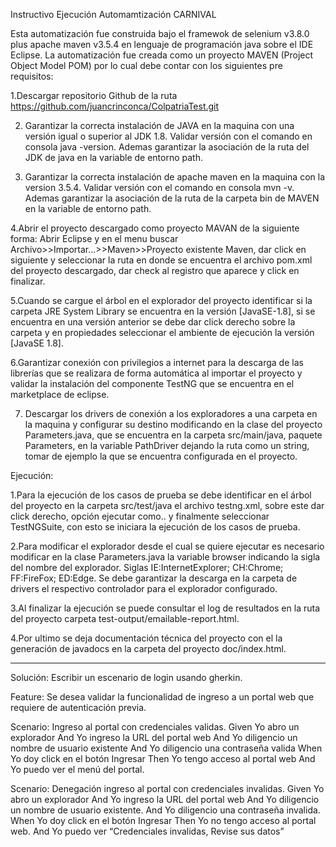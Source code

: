 Instructivo Ejecución Automamtización CARNIVAL

Esta automatización fue construida bajo el framewok de selenium v3.8.0 plus apache maven v3.5.4 en lenguaje de programación java sobre el IDE Eclipse. La automatización fue creada como un proyecto MAVEN (Project Object Model POM) por lo cual debe contar con los siguientes pre requisitos:

1.Descargar repositorio Github de la ruta https://github.com/juancrinconca/ColpatriaTest.git

2. Garantizar la correcta instalación de JAVA en la maquina con una versión igual o superior al JDK 1.8. Validar versión con el comando en consola java -version. Ademas garantizar la asociación de la ruta del JDK de java en la variable de entorno path.

3. Garantizar la correcta instalación de apache maven en la maquina con la version 3.5.4. Validar versión con el comando en consola mvn -v. Ademas garantizar la asociación de la ruta de la carpeta bin de MAVEN en la variable de entorno path.

4.Abrir el proyecto descargado como proyecto MAVAN de la siguiente forma: Abrir Eclipse y en el menu buscar Archivo>>Importar...>>Maven>>Proyecto existente Maven, dar click en siguiente y seleccionar la ruta en donde se encuentra el archivo pom.xml del proyecto descargado, dar check al registro que aparece y click en finalizar.

5.Cuando se cargue el árbol en el explorador del proyecto identificar si la carpeta JRE System Library se encuentra en la versión [JavaSE-1.8], si se encuentra en una versión anterior se debe dar click derecho sobre la carpeta y en propiedades seleccionar el ambiente de ejecución la versión [JavaSE 1.8].

6.Garantizar conexión con privilegios a internet para la descarga de las librerías que se realizara de forma automática al importar el proyecto y validar la instalación del componente TestNG que se encuentra en el marketplace de eclipse.

7. Descargar los drivers de conexión a los exploradores a una carpeta en la maquina y configurar su destino modificando en la clase del proyecto Parameters.java, que se encuentra en la carpeta src/main/java, paquete Parameters, en la variable PathDriver dejando la ruta como un string, tomar de ejemplo la que se encuentra configurada en el proyecto.

Ejecución:

1.Para la ejecución de los casos de prueba se debe identificar en el árbol del proyecto en la carpeta src/test/java el archivo testng.xml, sobre este dar click derecho, opción ejecutar como.. y finalmente seleccionar TestNGSuite, con esto se iniciara la ejecución de los casos de prueba.

2.Para modificar el explorador desde el cual se quiere ejecutar es necesario modificar en la clase Parameters.java la variable browser indicando la sigla del nombre del explorador. 
Siglas IE:InternetExplorer; CH:Chrome; FF:FireFox; ED:Edge. 
Se debe garantizar la descarga en la carpeta de drivers el respectivo controlador para el explorador configurado.

3.Al finalizar la ejecución se puede consultar el log de resultados en la ruta del proyecto carpeta test-output/emailable-report.html.

4.Por ultimo se deja documentación técnica del proyecto con el la generación de javadocs en la carpeta del proyecto doc/index.html.

______________________________________________________________________________

Solución: Escribir un escenario de login usando gherkin.

Feature: Se desea validar la funcionalidad de ingreso a un portal web que requiere de autenticación previa. 

Scenario: Ingreso al portal con credenciales validas.
	Given Yo abro un explorador
	And Yo ingreso la URL del portal web
  	And Yo diligencio un nombre de usuario existente
  	And  Yo diligencio una contraseña valida
  	When Yo doy click en el botón Ingresar
  	Then Yo tengo acceso al portal web
	And Yo puedo ver el menú del portal.

Scenario: Denegación ingreso al portal con credenciales invalidas.
	Given Yo abro un explorador
	And Yo ingreso la URL del portal web
  	And Yo diligencio un nombre de usuario existente.
  	And Yo diligencio una contraseña invalida.
  	When Yo doy click en el botón Ingresar
  	Then Yo no tengo acceso al portal web.
	And Yo puedo ver “Credenciales invalidas, Revise sus datos”